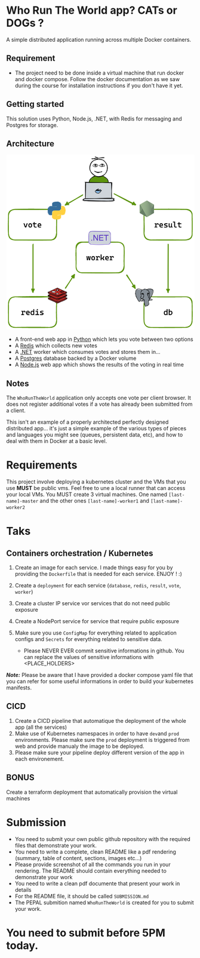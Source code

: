 # Who Run The World app? CATs or DOGs ?

A simple distributed application running across multiple Docker containers.

## Requirement

- The project need to be done inside a virtual machine that run docker and docker compose. Follow the docker documentation as we saw during the course for installation instructions if you don't have it yet.

## Getting started

This solution uses Python, Node.js, .NET, with Redis for messaging and Postgres for storage.

## Architecture

![Architecture diagram](architecture.png)

- A front-end web app in [Python](/vote) which lets you vote between two options
- A [Redis](https://hub.docker.com/_/redis/) which collects new votes
- A [.NET](/worker/) worker which consumes votes and stores them in…
- A [Postgres](https://hub.docker.com/_/postgres/) database backed by a Docker volume
- A [Node.js](/result) web app which shows the results of the voting in real time

## Notes

The `WhoRunTheWorld` application only accepts one vote per client browser. It does not register additional votes if a vote has already been submitted from a client.

This isn't an example of a properly architected perfectly designed distributed app... it's just a simple
example of the various types of pieces and languages you might see (queues, persistent data, etc), and how to
deal with them in Docker at a basic level.

# Requirements

This project involve deploying a kubernetes cluster and the VMs that you use **MUST** be public vms. Feel free to une a local runner that can access your local VMs.
You MUST create 3 virtual machines. One named `[last-name]-master` and the other ones `[last-name]-worker1` and `[last-name]-worker2`

# Taks

## Containers orchestration / Kubernetes

1. Create an image for each service. I made things easy for you by providing the `Dockerfile` that is needed for each service. ENJOY ! :)
2. Create a `deployment` for each service (`database`, `redis`, `result`, `vote`, `worker`)
3. Create a cluster IP service vor services that do not need public exposure
4. Create a NodePort service for service that require public exposure
5. Make sure you use `ConfigMap` for everything related to application configs and `Secrets` for everything related to sensitive data.

   - Please NEVER EVER commit sensitive informations in github. You can replace the values of sensitive informations with <PLACE_HOLDERS>

**_Note:_** Please be aware that I have provided a docker compose yaml file that you can refer for some useful informations in order to build your kubernetes manifests.

## CICD

1. Create a CICD pipeline that automatique the deployment of the whole app (all the services)
2. Make use of Kubernetes namespaces in order to have `dev`and `prod` environments. Please make sure the `prod` deployment is triggered from web and provide manualy the image to be deployed.
3. Please make sure your pipeline deploy different version of the app in each environement.

## BONUS

Create a terraform deployment that automatically provision the virtual machines

# Submission

- You need to submit your own public github repository with the required files that demonstrate your work.
- You need to write a complete, clean README like a pdf rendering (summary, table of content, sections, images etc...)
- Please provide screenshot of all the commands you run in your rendering.
  The README should contain everything needed to demonstrate your work
- You need to write a clean pdf documente that present your work in details
- For the README file, it should be called `SUBMISSION.md`
- The PEPAL submition named `WhoRunTheWorld` is created for you to submit your work.

# You need to submit before 5PM today.
